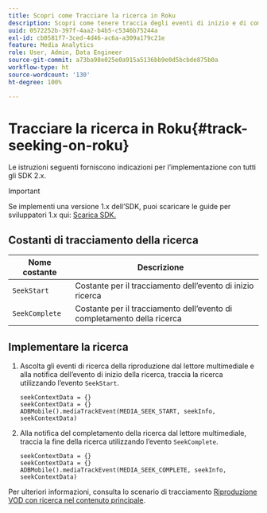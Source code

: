 ```yaml
---
title: Scopri come Tracciare la ricerca in Roku
description: Scopri come tenere traccia degli eventi di inizio e di completamento della ricerca utilizzando Media SDK su Roku.
uuid: 0572252b-397f-4aa2-b4b5-c5346b75244a
exl-id: cb0581f7-3ced-4d46-ac6a-a309a179c21e
feature: Media Analytics
role: User, Admin, Data Engineer
source-git-commit: a73ba98e025e0a915a5136bb9e0d5bcbde875b0a
workflow-type: ht
source-wordcount: '130'
ht-degree: 100%

---
```


# Tracciare la ricerca in Roku{#track-seeking-on-roku}

Le istruzioni seguenti forniscono indicazioni per l’implementazione con tutti gli SDK 2.x.

>[!IMPORTANT]
>
>Se implementi una versione 1.x dell’SDK, puoi scaricare le guide per sviluppatori 1.x qui: [Scarica SDK.](/help/getting-started/download-sdks.md)

## Costanti di tracciamento della ricerca

| Nome costante | Descrizione     |
|---|---|
| `SeekStart` | Costante per il tracciamento dell’evento di inizio ricerca |
| `SeekComplete` | Costante per il tracciamento dell’evento di completamento della ricerca |

## Implementare la ricerca

1. Ascolta gli eventi di ricerca della riproduzione dal lettore multimediale e alla notifica dell’evento di inizio della ricerca, traccia la ricerca utilizzando l’evento `SeekStart`.

   ```
   seekContextData = {}
   seekContextData = {}
   ADBMobile().mediaTrackEvent(MEDIA_SEEK_START, seekInfo, seekContextData)
   ```

1. Alla notifica del completamento della ricerca dal lettore multimediale, traccia la fine della ricerca utilizzando l’evento `SeekComplete`.

   ```
   seekContextData = {}
   seekContextData = {}
   ADBMobile().mediaTrackEvent(MEDIA_SEEK_COMPLETE, seekInfo, seekContextData)
   ```

Per ulteriori informazioni, consulta lo scenario di tracciamento [Riproduzione VOD con ricerca nel contenuto principale](/help/use-cases/tracking-scenarios/vod-seeking.md).
